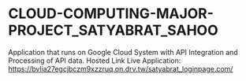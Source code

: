 # CLOUD-COMPUTING-MAJOR-PROJECT_SATYABRAT_SAHOO
Application that runs on Google Cloud System with API Integration and Processing of API data.
Hosted Link Live Application: https://bvlia27egcjbczm9xzzruq.on.drv.tw/satyabrat_loginpage.com/
